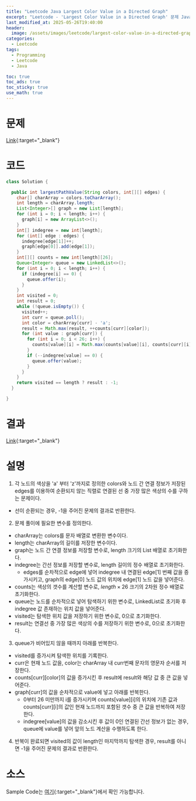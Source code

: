 ```yaml
---
title: "Leetcode Java Largest Color Value in a Directed Graph"
excerpt: "Leetcode - 'Largest Color Value in a Directed Graph' 문제 Java 풀이"
last_modified_at: 2025-05-26T19:40:00
header:
  image: /assets/images/leetcode/largest-color-value-in-a-directed-graph.png
categories:
  - Leetcode
tags:
  - Programming
  - Leetcode
  - Java

toc: true
toc_ads: true
toc_sticky: true
use_math: true
---
```

# 문제
[Link](https://leetcode.com/problems/largest-color-value-in-a-directed-graph/){:target="_blank"}

# 코드
```java
class Solution {

  public int largestPathValue(String colors, int[][] edges) {
    char[] charArray = colors.toCharArray();
    int length = charArray.length;
    List<Integer>[] graph = new List[length];
    for (int i = 0; i < length; i++) {
      graph[i] = new ArrayList<>();
    }
    int[] indegree = new int[length];
    for (int[] edge : edges) {
      indegree[edge[1]]++;
      graph[edge[0]].add(edge[1]);
    }
    int[][] counts = new int[length][26];
    Queue<Integer> queue = new LinkedList<>();
    for (int i = 0; i < length; i++) {
      if (indegree[i] == 0) {
        queue.offer(i);
      }
    }
    int visited = 0;
    int result = 0;
    while (!queue.isEmpty()) {
      visited++;
      int curr = queue.poll();
      int color = charArray[curr] - 'a';
      result = Math.max(result, ++counts[curr][color]);
      for (int value : graph[curr]) {
        for (int i = 0; i < 26; i++) {
          counts[value][i] = Math.max(counts[value][i], counts[curr][i]);
        }
        if (--indegree[value] == 0) {
          queue.offer(value);
        }
      }
    }
    return visited == length ? result : -1;
  }

}
```

# 결과
[Link](https://leetcode.com/problems/largest-color-value-in-a-directed-graph/submissions/1644878492/){:target="_blank"}

# 설명
1. 각 노드의 색상을 'a' 부터 'z'까지로 정의한 colors와 노드 간 연결 정보가 저장된 edges를 이용하여 순환되지 않는 직렬로 연결된 선 중 가장 많은 색상의 수를 구하는 문제이다.
- 선이 순환되는 경우, -1을 주어진 문제의 결과로 반환한다.

2. 문제 풀이에 필요한 변수를 정의한다.
- charArray는 colors를 문자 배열로 변환한 변수이다.
- length는 charArray의 길이를 저장한 변수이다.
- graph는 노드 간 연결 정보를 저장할 변수로, length 크기의 List 배열로 초기화한다.
- indegree는 간선 정보를 저장할 변수로, length 길이의 정수 배열로 초기화한다.
  - edges를 순차적으로 edge에 넣어 indegree 내 연결된 edge[1] 번째 값을 증가시키고, graph의 edge[0] 노드 값의 위치에 edge[1] 노드 값을 넣어준다.
- counts는 색상의 갯수를 계산할 변수로, $length \times 26$ 크기의 2차원 정수 배열로 초기화한다.
- queue는 노드를 순차적으로 넣어 탐색하기 위한 변수로, LinkedList로 초기화 후 indegree 값 존재하는 위치 값을 넣어준다.
- visited는 탐색한 위치 값을 저장하기 위한 변수로, 0으로 초기화한다.
- result는 연결선 중 가장 많은 색상의 수를 저장하기 위한 변수로, 0으로 초기화한다.

3. queue가 비어있지 않을 때까지 아래를 반복한다.
- visited를 증가시켜 탐색한 위치를 기록한다.
- curr은 현재 노드 값을, color는 charArray 내 curr번째 문자의 영문자 순서를 저장한다.
- counts[curr][color]의 값을 증가시킨 후 result에 result와 해당 값 중 큰 값을 넣어준다.
- graph[curr]의 값을 순차적으로 value에 넣고 아래를 반복한다.
  - 0부터 26 미만까지 i를 증가시키며 counts[value][i]의 위치에 기존 값과 counts[curr][i]의 값인 현재 노드까지 포함된 갯수 중 큰 값을 반복하여 저장한다.
  - indegree[value]의 값을 감소시킨 후 값이 0인 연결된 간선 정보가 없는 경우, queue에 value를 넣어 앞의 노드 계산을 수행하도록 한다.

4. 반복이 완료되면 visited의 값이 length인 마지막까지 탐색한 경우, result를 아니면 -1을 주어진 문제의 결과로 반환한다.

# 소스
Sample Code는 [여기](https://github.com/GracefulSoul/leetcode/blob/master/src/main/java/gracefulsoul/problems/LargestColorValueInADirectedGraph.java){:target="_blank"}에서 확인 가능합니다.